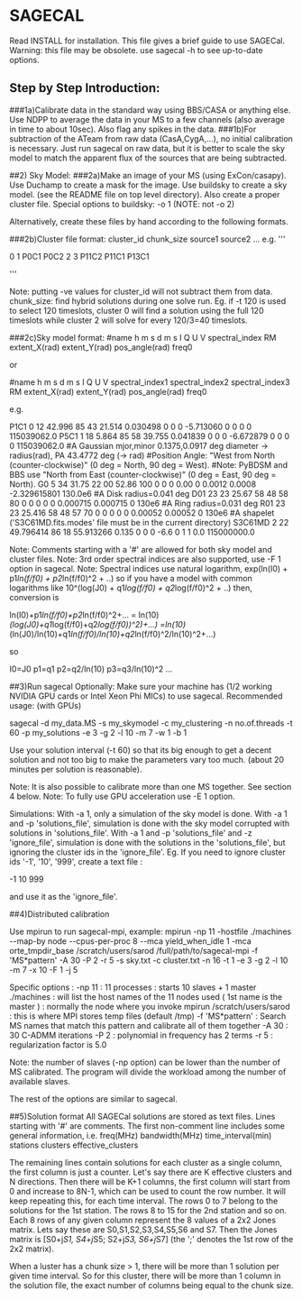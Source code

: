 # SAGECAL


Read INSTALL for installation. This file gives a brief guide to use SAGECal.
Warning: this file may be obsolete. use sagecal -h to see up-to-date options.


## Step by Step Introduction:

###1a)Calibrate data in the standard way using BBS/CASA or anything else. 
Use NDPP to average the data in your MS to a few channels (also average in time to about 10sec). Also flag any spikes in the data.
###1b)For subtraction of the ATeam from raw data (CasA,CygA,...), no initial calibration is necessary. Just run sagecal on raw data, but it is better to scale the sky model to match the apparent flux of the sources that are being subtracted.


##2) Sky Model:
###2a)Make an image of your MS (using ExCon/casapy). 
Use Duchamp to create a mask for the image. Use buildsky to create a sky model. (see the README file on top level directory). Also create a proper cluster file.
Special options to buildsky: -o 1 (NOTE: not -o 2)

Alternatively, create these files by hand according to the following formats.

###2b)Cluster file format:
cluster_id chunk_size source1 source2 ...
e.g.
'''

0 1 P0C1 P0C2
2 3 P11C2 P11C1 P13C1

'''

Note: putting -ve values for cluster_id will not subtract them from data.
chunk_size: find hybrid solutions during one solve run. Eg. if -t 120 is used 
to select 120 timeslots, cluster 0 will find a solution using the full 120 timeslots while cluster 2 will solve for every 120/3=40 timeslots.

###2c)Sky model format:
\#name h m s d m s I Q U V spectral_index RM extent_X(rad) extent_Y(rad) pos_angle(rad) freq0

or

\#name h m s d m s I Q U V spectral_index1 spectral_index2 spectral_index3 RM extent_X(rad) extent_Y(rad) pos_angle(rad) freq0

e.g.

P1C1 0 12 42.996 85 43 21.514 0.030498 0 0 0 -5.713060 0 0 0 0 115039062.0
P5C1 1 18 5.864 85 58 39.755 0.041839 0 0 0 -6.672879 0 0 0 0 115039062.0
\#A Gaussian mjor,minor 0.1375,0.0917 deg diameter -> radius(rad), PA 43.4772 deg (-> rad)
\#Position Angle: "West from North (counter-clockwise)" (0 deg = North, 90 deg = West). 
\#Note: PyBDSM and BBS use "North from East (counter-clockwise)" (0 deg = East, 90 deg = North). 
G0  5 34 31.75 22 00 52.86 100 0 0 0 0.00 0 0.0012  0.0008 -2.329615801 130.0e6
\#A Disk radius=0.041 deg
D01 23 23 25.67 58 48 58 80 0 0 0 0 0 0.000715 0.000715 0 130e6
\#A Ring radius=0.031 deg
R01 23 23 25.416 58 48 57 70 0 0 0 0 0 0.00052 0.00052 0 130e6
\#A shapelet ('S3C61MD.fits.modes' file must be in the current directory)
S3C61MD 2 22 49.796414 86 18 55.913266 0.135 0 0 0 -6.6 0 1 1 0.0 115000000.0


Note: Comments starting with a '#' are allowed for both sky model and cluster files.
Note: 3rd order spectral indices are also supported, use -F 1 option in sagecal.
Note: Spectral indices use natural logarithm, exp(ln(I0) + p1*ln(f/f0) + p2*ln(f/f0)^2 + ..) so if you have a model with common logarithms like 10^(log(J0) + q1*log(f/f0) + q2*log(f/f0)^2 + ..) then, conversion is

ln(I0)+p1*ln(f/f0)+p2*ln(f/f0)^2+... = ln(10)*(log(J0)+q1*log(f/f0)+q2*log(f/f0))^2)+...)
=ln(10)*(ln(J0)/ln(10)+q1*ln(f/f0)/ln(10)+q2*ln(f/f0)^2/ln(10)^2+...)

so

I0=J0
p1=q1
p2=q2/ln(10)
p3=q3/ln(10)^2
...


##3)Run sagecal
Optionally: Make sure your machine has (1/2 working NVIDIA GPU cards or Intel Xeon Phi MICs) to use sagecal.
Recommended usage: (with GPUs)

sagecal -d my_data.MS -s my_skymodel -c my_clustering -n no.of.threads -t 60 -p my_solutions -e 3 -g 2 -l 10 -m 7 -w 1 -b 1

Use your solution interval (-t 60) so that its big enough to get a decent solution and not too big to make the parameters vary too much. (about 20 minutes per solution is reasonable).

Note: It is also possible to calibrate more than one MS together. See section 4 below.
Note: To fully use GPU acceleration use -E 1 option.

Simulations:
With -a 1, only a simulation of the sky model is done.
With -a 1 and -p 'solutions_file', simulation is done with the sky model corrupted with solutions in 'solutions_file'.
With -a 1 and -p 'solutions_file' and -z 'ignore_file', simulation is done with the solutions in the 'solutions_file', but ignoring the cluster ids in the 'ignore_file'.
Eg. If you need to ignore cluster ids '-1', '10', '999', create a text file :

-1
10
999

and use it as the 'ignore_file'.


##4)Distributed calibration

Use mpirun to run sagecal-mpi, example:
 mpirun  -np 11 -hostfile ./machines --map-by node --cpus-per-proc 8 
 --mca yield_when_idle 1 -mca orte_tmpdir_base /scratch/users/sarod 
 /full/path/to/sagecal-mpi -f 'MS*pattern' -A 30 -P 2 -r 5 
 -s sky.txt -c cluster.txt -n 16 -t 1 -e 3 -g 2 -l 10 -m 7 -x 10 -F 1 -j 5

Specific options : 
-np 11 : 11 processes : starts 10 slaves + 1 master
./machines : will list the host names of the 11 nodes used ( 1st name is the master ) : normally the node where you invoke mpirun
/scratch/users/sarod : this is where MPI stores temp files (default /tmp)
-f 'MS*pattern' : Search MS names that match this pattern and calibrate all of them together
-A 30 : 30 C-ADMM iterations
-P 2 : polynomial in frequency has 2 terms
-r 5 : regularization factor is 5.0

Note: the number of slaves (-np option) can be lower than the number of MS calibrated. The program will divide the workload among the number of available slaves.


The rest of the options are similar to sagecal.


##5)Solution format
All SAGECal solutions are stored as text files. Lines starting with '#' are comments.
The first non-comment line includes some general information, i.e.
freq(MHz) bandwidth(MHz) time_interval(min) stations clusters effective_clusters

The remaining lines contain solutions for each cluster as a single column, the first column is just a counter. 
Let's say there are K effective clusters and N directions. Then there will be K+1 columns, the first column will start from 0 and increase to 8N-1, 
which can be used to count the row number. It will keep repeating this, for each time interval.
The rows 0 to 7 belong to the solutions for the 1st station. The rows 8 to 15 for the 2nd station and so on. 
Each 8 rows of any given column represent the 8 values of a 2x2 Jones matrix. Lets say these are S0,S1,S2,S3,S4,S5,S6 and S7. Then the Jones matrix is [S0+j*S1, S4+j*S5; S2+j*S3, S6+j*S7] (the ';' denotes the 1st row of the 2x2 matrix).

When a luster has a chunk size > 1, there will be more than 1 solution per given time interval. 
So for this cluster, there will be more than 1 column in the solution file, the exact number of columns being equal to the chunk size.
